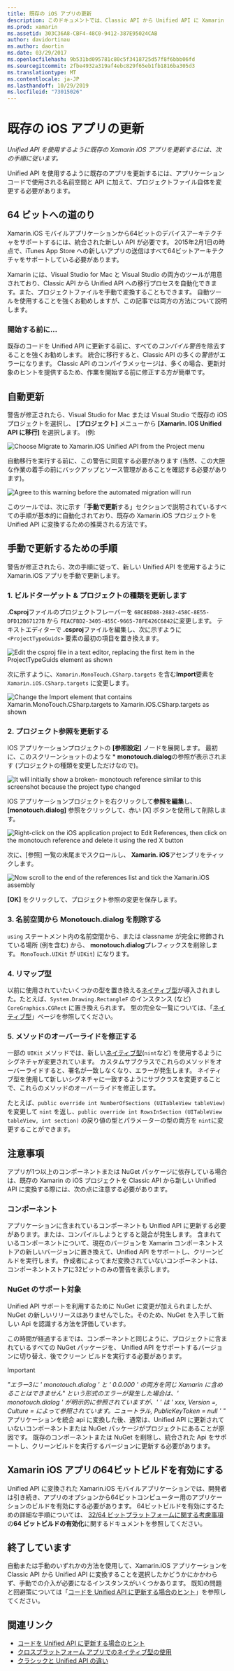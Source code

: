 ```yaml
---
title: 既存の iOS アプリの更新
description: このドキュメントでは、Classic API から Unified API に Xamarin iOS アプリを更新するために従う必要がある手順について説明します。
ms.prod: xamarin
ms.assetid: 303C36A8-CBF4-48C0-9412-387E95024CAB
author: davidortinau
ms.author: daortin
ms.date: 03/29/2017
ms.openlocfilehash: 9b531bd095781c80c5f3418725d57f8f6bbb06fd
ms.sourcegitcommit: 2fbe4932a319af4ebc829f65eb1fb1816ba305d3
ms.translationtype: MT
ms.contentlocale: ja-JP
ms.lasthandoff: 10/29/2019
ms.locfileid: "73015026"
---
```

# <a name="updating-existing-ios-apps"></a>既存の iOS アプリの更新

_Unified API を使用するように既存の Xamarin iOS アプリを更新するには、次の手順に従います。_

Unified API を使用するように既存のアプリを更新するには、アプリケーションコードで使用される名前空間と API に加えて、プロジェクトファイル自体を変更する必要があります。

## <a name="the-road-to-64-bits"></a>64 ビットへの道のり

Xamarin.iOS モバイルアプリケーションから64ビットのデバイスアーキテクチャをサポートするには、統合された新しい API が必要です。 2015年2月1日の時点で、iTunes App Store への新しいアプリの送信はすべて64ビットアーキテクチャをサポートしている必要があります。

Xamarin には、Visual Studio for Mac と Visual Studio の両方のツールが用意されており、Classic API から Unified API への移行プロセスを自動化できます。また、プロジェクトファイルを手動で変換することもできます。 自動ツールを使用することを強くお勧めしますが、この記事では両方の方法について説明します。

### <a name="before-you-start"></a>開始する前に...

既存のコードを Unified API に更新する前に、すべての*コンパイル警告*を除去することを強くお勧めします。 統合に移行すると、Classic API の多くの*警告*がエラーになります。 Classic API のコンパイラメッセージは、多くの場合、更新対象のヒントを提供するため、作業を開始する前に修正する方が簡単です。

## <a name="automated-updating"></a>自動更新

警告が修正されたら、Visual Studio for Mac または Visual Studio で既存の iOS プロジェクトを選択し、 **[プロジェクト]** メニューから **[Xamarin. IOS Unified API に移行]** を選択します。 (例:

![](updating-ios-apps-images/beta-tool1.png "Choose Migrate to Xamarin.iOS Unified API from the Project menu")

自動移行を実行する前に、この警告に同意する必要があります (当然、この大胆な作業の着手の前にバックアップとソース管理があることを確認する必要があります)。

![](updating-ios-apps-images/beta-tool2.png "Agree to this warning before the automated migration will run")

このツールでは、次に示す「**手動で更新**する」セクションで説明されているすべての手順が基本的に自動化されており、既存の Xamarin.iOS プロジェクトを Unified API に変換するための推奨される方法です。

## <a name="steps-to-update-manually"></a>手動で更新するための手順

警告が修正されたら、次の手順に従って、新しい Unified API を使用するように Xamarin.iOS アプリを手動で更新します。

### <a name="1-update-project-type--build-target"></a>1. ビルドターゲット & プロジェクトの種類を更新します

**.Csproj**ファイルのプロジェクトフレーバーを `6BC8ED88-2882-458C-8E55-DFD12B67127B` から `FEACFBD2-3405-455C-9665-78FE426C6842`に変更します。 テキストエディターで **.csproj**ファイルを編集し、次に示すように `<ProjectTypeGuids>` 要素の最初の項目を置き換えます。

![](updating-ios-apps-images/csproj.png "Edit the csproj file in a text editor, replacing the first item in the ProjectTypeGuids element as shown")

次に示すように、`Xamarin.MonoTouch.CSharp.targets` を含む**Import**要素を `Xamarin.iOS.CSharp.targets` に変更します。

![](updating-ios-apps-images/csproj2.png "Change the Import element that contains Xamarin.MonoTouch.CSharp.targets to Xamarin.iOS.CSharp.targets as shown")

### <a name="2-update-project-references"></a>2. プロジェクト参照を更新する

IOS アプリケーションプロジェクトの **[参照設定]** ノードを展開します。 最初に、このスクリーンショットのような * **monotouch.dialog**の参照が表示されます (プロジェクトの種類を変更しただけなので)。

![](updating-ios-apps-images/references.png "It will initially show a broken- monotouch reference similar to this screenshot because the project type changed")

IOS アプリケーションプロジェクトを右クリックして**参照を編集**し、 **[monotouch.dialog]** 参照をクリックして、赤い [X] ボタンを使用して削除します。

![](updating-ios-apps-images/references-delete-monotouch-sml.png "Right-click on the iOS application project to Edit References, then click on the monotouch reference and delete it using the red X button")

次に、[参照] 一覧の末尾までスクロールし、 **Xamarin. iOS**アセンブリをティックします。

![](updating-ios-apps-images/references-add-xamarinios-sml.png "Now scroll to the end of the references list and tick the Xamarin.iOS assembly")

**[OK]** をクリックして、プロジェクト参照の変更を保存します。

### <a name="3-remove-monotouch-from-namespaces"></a>3. 名前空間から Monotouch.dialog を削除する

`using` ステートメント内の名前空間から、または classname が完全に修飾されている場所 (例を含む) から、 **monotouch.dialog**プレフィックスを削除します。 `MonoTouch.UIKit` が `UIKit`) になります。

### <a name="4-remap-types"></a>4. リマップ型

以前に使用されていたいくつかの型を置き換える[ネイティブ型](~/cross-platform/macios/nativetypes.md)が導入されました。たとえば、`System.Drawing.RectangleF` のインスタンス (など) `CoreGraphics.CGRect` に置き換えられます。 型の完全な一覧については、「[ネイティブ型](~/cross-platform/macios/nativetypes.md)」ページを参照してください。

### <a name="5-fix-method-overrides"></a>5. メソッドのオーバーライドを修正する

一部の `UIKit` メソッドでは、新しい[ネイティブ型](~/cross-platform/macios/nativetypes.md)(`nint`など) を使用するようにシグネチャが変更されています。 カスタムサブクラスでこれらのメソッドをオーバーライドすると、署名が一致しなくなり、エラーが発生します。 ネイティブ型を使用して新しいシグネチャに一致するようにサブクラスを変更することで、これらのメソッドのオーバーライドを修正します。

たとえば、`public override int NumberOfSections (UITableView tableView)` を変更して `nint` を返し、`public override int RowsInSection (UITableView tableView, int section)` の戻り値の型とパラメーターの型の両方を `nint`に変更することができます。

## <a name="considerations"></a>注意事項

アプリが1つ以上のコンポーネントまたは NuGet パッケージに依存している場合は、既存の Xamarin の iOS プロジェクトを Classic API から新しい Unified API に変換する際には、次の点に注意する必要があります。

### <a name="components"></a>コンポーネント

アプリケーションに含まれているコンポーネントも Unified API に更新する必要があります。または、コンパイルしようとすると競合が発生します。 含まれているコンポーネントについて、現在のバージョンを Xamarin コンポーネントストアの新しいバージョンに置き換えて、Unified API をサポートし、クリーンビルドを実行します。 作成者によってまだ変換されていないコンポーネントは、コンポーネントストアに32ビットのみの警告を表示します。

### <a name="nuget-support"></a>NuGet のサポート対象

Unified API サポートを利用するために NuGet に変更が加えられましたが、NuGet の新しいリリースはありませんでした。そのため、NuGet を入手して新しい Api を認識する方法を評価しています。

この時間が経過するまでは、コンポーネントと同じように、プロジェクトに含まれているすべての NuGet パッケージを、 Unified API をサポートするバージョンに切り替え、後でクリーン ビルドを実行する必要があります。

> [!IMPORTANT]
> _"エラー3に ' monotouch.dialog ' と ' 0.0.000 ' の両方を同じ Xamarin に含めることはできません" という形式のエラーが発生した場合は、' monotouch.dialog ' が明示的に参照されていますが、' ' は ' xxx, Version =, Culture = によって参照されています。ニュートラル, PublicKeyToken = null ' "_ アプリケーションを統合 api に変換した後、通常は、Unified API に更新されていないコンポーネントまたは NuGet パッケージがプロジェクトにあることが原因です。 既存のコンポーネントまたは NuGet を削除し、統合された Api をサポートし、クリーンビルドを実行するバージョンに更新する必要があります。

## <a name="enabling-64-bit-builds-of-xamarinios-apps"></a>Xamarin iOS アプリの64ビットビルドを有効にする

Unified API に変換された Xamarin.iOS モバイルアプリケーションでは、開発者は引き続き、アプリのオプションから64ビットコンピューター用のアプリケーションのビルドを有効にする必要があります。 64ビットビルドを有効にするための詳細な手順については、 [32/64 ビットプラットフォームに関する考慮事項](~/cross-platform/macios/32-and-64/index.md#enable-64)の**64 ビットビルドの有効化**に関するドキュメントを参照してください。

## <a name="finishing-up"></a>終了しています

自動または手動のいずれかの方法を使用して、Xamarin.iOS アプリケーションを Classic API から Unified API に変換することを選択したかどうかにかかわらず、手動での介入が必要になるインスタンスがいくつかあります。 既知の問題と回避策については「[コードを Unified API に更新する場合のヒント](~/cross-platform/macios/unified/updating-tips.md)」を参照してください。

## <a name="related-links"></a>関連リンク

- [コードを Unified API に更新する場合のヒント](~/cross-platform/macios/unified/updating-tips.md)
- [クロスプラットフォーム アプリでのネイティブ型の使用](~/cross-platform/macios/native-types-cross-platform.md)
- [クラシックと Unified API の違い](https://github.com/xamarin/release-notes-archive/blob/master/release-notes/ios/api_changes/classic-vs-unified-8.6.0/index.md)
